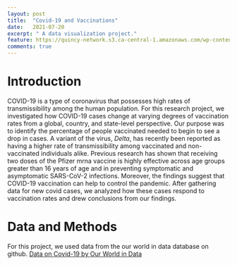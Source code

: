 ```yaml
---
layout: post
title:  "Covid-19 and Vaccinations"
date:   2021-07-20
excerpt: " A data visualization project."
feature: https://quincy-network.s3.ca-central-1.amazonaws.com/wp-content/uploads/sites/10/2021/07/coronavirus-delta-variant-no-text-860x484.jpg
comments: true
--- 
```


# Introduction 

COVID-19 is a type of coronavirus that possesses high rates of transmissibility among the human population.
For this research project, we investigated how COVID-19 cases change at varying degrees of vaccination rates from a global, country, and state-level perspective.
Our purpose was to identify the percentage of people vaccinated needed to begin to see a drop in cases.
A variant of the virus,  *Delta*, has recently been reported as having a higher rate of transmissibility among vaccinated and non-vaccinated individuals alike.
Previous research has shown that receiving two doses of the Pfizer mrna vaccine is highly effective across age groups greater than 16 years of age and in preventing symptomatic and asymptomatic SARS-CoV-2 infections. 
Moreover, the findings suggest that COVID-19 vaccination can help to control the pandemic. 
After gathering data for new covid cases, we analyzed how these cases respond to vaccination rates and drew conclusions from our findings.  

# Data and Methods  

For this project, we used data from the our world in data database on github. [Data on Covid-19 by Our World in Data](https://github.com/owid/covid-19-data/tree/master/public/data) 
